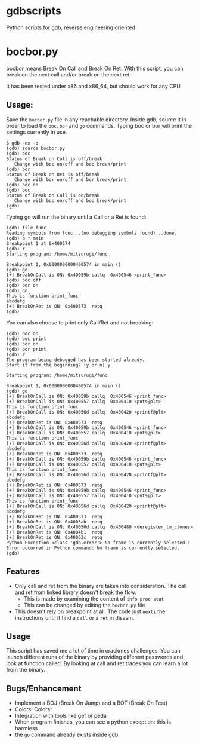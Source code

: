 # gdbscripts
Python scripts for gdb, reverse engineering oriented

bocbor.py
=========

bocbor means Break On Call and Break On Ret.
With this script, you can break on the next call and/or break on the next
ret.

It has been tested under x86 and x86\_64, but should work for any CPU.

Usage:
------
Save the `bocbor.py` file in any reachable directory. Inside gdb, source it
in order to load the `boc`, `bor` and `go` commands.
Typing boc or bor will print the settings currently in use.

```gdb
$ gdb -nx -q
(gdb) source bocbor.py 
(gdb) boc
Status of Break on Call is off/break
   Change with boc on/off and boc break/print
(gdb) bor
Status of Break on Ret is off/break
   Change with bor on/off and bor break/print
(gdb) boc on
(gdb) boc
Status of Break on Call is on/break
   Change with boc on/off and boc break/print
(gdb)
```

Typing go will run the binary until a Call or a Ret is found:

```gdb
(gdb) file func
Reading symbols from func...(no debugging symbols found)...done.
(gdb) b * main
Breakpoint 1 at 0x400574
(gdb) r
Starting program: /home/mitsurugi/func 

Breakpoint 1, 0x0000000000400574 in main ()
(gdb) go
[+] BreakOnCall is ON: 0x40059b	callq  0x400546 <print_func>
(gdb) boc off
(gdb) bor on
(gdb) go
This is function print_func
abcdefg
[+] BreakOnRet is ON: 0x400573	retq   
(gdb)
```

You can also choose to print only Call/Ret and not breaking:
```gdb
(gdb) boc on
(gdb) boc print
(gdb) bor on
(gdb) bor print
(gdb) r
The program being debugged has been started already.
Start it from the beginning? (y or n) y

Starting program: /home/mitsurugi/func 

Breakpoint 1, 0x0000000000400574 in main ()
(gdb) go
[+] BreakOnCall is ON: 0x40059b	callq  0x400546 <print_func>
[+] BreakOnCall is ON: 0x400557	callq  0x400410 <puts@plt>
This is function print_func
[+] BreakOnCall is ON: 0x40056d	callq  0x400420 <printf@plt>
abcdefg
[+] BreakOnRet is ON: 0x400573	retq   
[+] BreakOnCall is ON: 0x40059b	callq  0x400546 <print_func>
[+] BreakOnCall is ON: 0x400557	callq  0x400410 <puts@plt>
This is function print_func
[+] BreakOnCall is ON: 0x40056d	callq  0x400420 <printf@plt>
abcdefg
[+] BreakOnRet is ON: 0x400573	retq   
[+] BreakOnCall is ON: 0x40059b	callq  0x400546 <print_func>
[+] BreakOnCall is ON: 0x400557	callq  0x400410 <puts@plt>
This is function print_func
[+] BreakOnCall is ON: 0x40056d	callq  0x400420 <printf@plt>
abcdefg
[+] BreakOnRet is ON: 0x400573	retq   
[+] BreakOnCall is ON: 0x40059b	callq  0x400546 <print_func>
[+] BreakOnCall is ON: 0x400557	callq  0x400410 <puts@plt>
This is function print_func
[+] BreakOnCall is ON: 0x40056d	callq  0x400420 <printf@plt>
abcdefg
[+] BreakOnRet is ON: 0x400573	retq   
[+] BreakOnRet is ON: 0x4005ab	retq   
[+] BreakOnCall is ON: 0x40050d	callq  0x400480 <deregister_tm_clones>
[+] BreakOnRet is ON: 0x4004b1	retq   
[+] BreakOnRet is ON: 0x40062c	retq   
Python Exception <class 'gdb.error'> No frame is currently selected.: 
Error occurred in Python command: No frame is currently selected.
(gdb)
```

Features
--------
* Only call and ret from the binary are taken into consideration. The
call and ret from linked library doesn't break the flow.
  * This is made by examining the content of `info proc stat`
  * This can be changed by editing the `bocbor.py` file
* This doesn't rely on breakpoint at all. The code just `nexti` the 
instructions until it find a `call` or a `ret` in disasm.

Usage
-----
This script has saved me a lot of time in crackmes challenges. You can
launch different runs of the binary by providing different passwords and
look at function called. By looking at call and ret traces you can learn
a lot from the binary.

Bugs/Enhancement
----------------
* Implement a BOJ (Break On Jump) and a BOT (Break On Test)
* Colors! Colors!
* Integration with tools like gef or peda
* When program finishes, you can see a python exception: this is harmless
* the `go` command already exists inside gdb.
